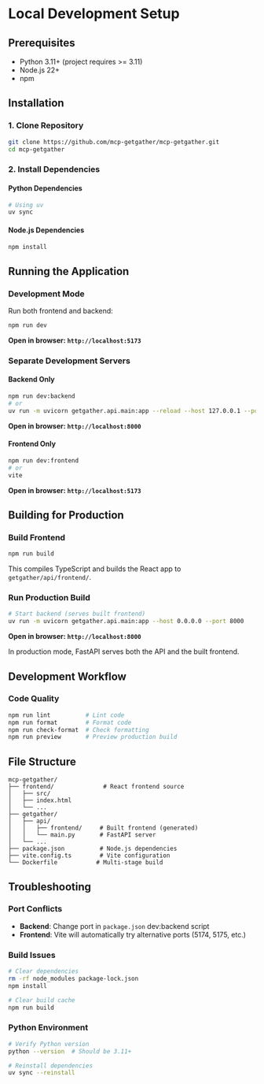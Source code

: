# Local Development Setup

## Prerequisites

- Python 3.11+ (project requires >= 3.11)
- Node.js 22+
- npm

## Installation

### 1. Clone Repository

```bash
git clone https://github.com/mcp-getgather/mcp-getgather.git
cd mcp-getgather
```

### 2. Install Dependencies

#### Python Dependencies

```bash
# Using uv
uv sync
```

#### Node.js Dependencies

```bash
npm install
```

## Running the Application

### Development Mode

Run both frontend and backend:

```bash
npm run dev
```

**Open in browser: `http://localhost:5173`**

### Separate Development Servers

#### Backend Only

```bash
npm run dev:backend
# or
uv run -m uvicorn getgather.api.main:app --reload --host 127.0.0.1 --port 8000
```

**Open in browser: `http://localhost:8000`**

#### Frontend Only

```bash
npm run dev:frontend
# or
vite
```

**Open in browser: `http://localhost:5173`**

## Building for Production

### Build Frontend

```bash
npm run build
```

This compiles TypeScript and builds the React app to `getgather/api/frontend/`.

### Run Production Build

```bash
# Start backend (serves built frontend)
uv run -m uvicorn getgather.api.main:app --host 0.0.0.0 --port 8000
```

**Open in browser: `http://localhost:8000`**

In production mode, FastAPI serves both the API and the built frontend.

## Development Workflow

### Code Quality

```bash
npm run lint          # Lint code
npm run format        # Format code
npm run check-format  # Check formatting
npm run preview       # Preview production build
```

## File Structure

```
mcp-getgather/
├── frontend/              # React frontend source
│   ├── src/
│   ├── index.html
│   └── ...
├── getgather/
│   ├── api/
│   │   ├── frontend/     # Built frontend (generated)
│   │   └── main.py       # FastAPI server
│   └── ...
├── package.json          # Node.js dependencies
├── vite.config.ts        # Vite configuration
└── Dockerfile           # Multi-stage build
```

## Troubleshooting

### Port Conflicts

- **Backend**: Change port in `package.json` dev:backend script
- **Frontend**: Vite will automatically try alternative ports (5174, 5175, etc.)

### Build Issues

```bash
# Clear dependencies
rm -rf node_modules package-lock.json
npm install

# Clear build cache
npm run build
```

### Python Environment

```bash
# Verify Python version
python --version  # Should be 3.11+

# Reinstall dependencies
uv sync --reinstall
```
